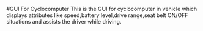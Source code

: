 #GUI For Cyclocomputer
This is the GUI for cyclocomputer in vehicle which displays attributes like speed,battery level,drive range,seat belt ON/OFF situations and assists the driver while driving.
